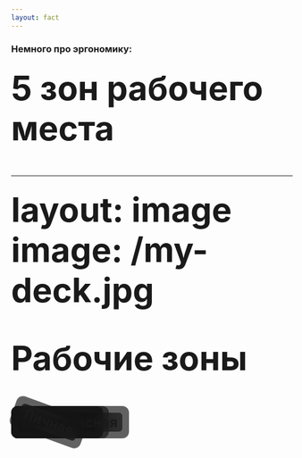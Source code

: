 ```yaml
---
layout: fact
---
```

### Немного про эргономику:

## **5** зон рабочего места

<style>
h2 {
    margin-top: 24px;
    font-size: 60px;
}
</style>

---
layout: image
image: /my-deck.jpg
---
<h2 class="floating">Рабочие зоны</h2>


<div v-click class="zone bottom-0 left-40 w-70 h-55">
        <span>Основная</span>
</div>

<div v-click class="zone green bottom-60 left-0 w-50 h-30">
        <span>Вторичная</span>
</div>

<div v-click class="zone red bottom-0 left-0 w-40 h-20">
        <span>Хранение</span>
</div>

<div v-click class="zone yellow top-20 right-0 w-70 h-100">
        <span>Референсная</span>
</div>

<div v-click class="zone cyan top-65 left-50 w-120 h-20">
        <span>Личная</span>
</div>



<style>
.zone {
    --clr: var(--purple);
    display: grid;
    place-items: center;
    position: absolute;
    padding: 12px;
    color: var(--clr);
    font-weight: bold;
    background: #141414AA;
    border: 1px solid var(--clr);
    border-radius: 12px;
    span {
        background: #141414AA;
        font-size: 25px;
        padding: 2px 8px;
        border-radius: 6px;
        backdrop-filter: blur(12px);
    }
    &.green {
        --clr: var(--green);
    }

    &.yellow {
        --clr: var(--yellow);
    }

    &.red {
        --clr: var(--red);
    }

    &.cyan {
        rotate: 20deg;
        --clr: var(--cyan);
    }
    
}

</style>
